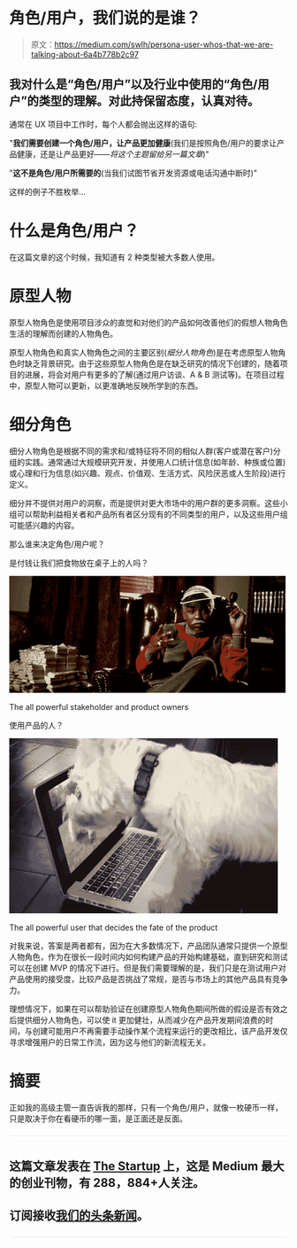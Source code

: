 # 角色/用户，我们说的是谁？

> 原文：<https://medium.com/swlh/persona-user-whos-that-we-are-talking-about-6a4b778b2c97>

## 我对什么是“角色/用户”以及行业中使用的“角色/用户”的类型的理解。对此持保留态度，认真对待。

通常在 UX 项目中工作时，每个人都会抛出这样的语句:

"**我们需要创建一个角色/用户，让产品更加健康**(我们是按照角色/用户的要求让产品健康，还是让产品更好——*将这个主题留给另一篇文章*)"

"**这不是角色/用户所需要的**(当我们试图节省开发资源或电话沟通中断时)"

这样的例子不胜枚举…

# 什么是角色/用户？

在这篇文章的这个时候，我知道有 2 种类型被大多数人使用。

# **原型人物**

原型人物角色是使用项目涉众的直觉和对他们的产品如何改善他们的假想人物角色生活的理解而创建的人物角色。

原型人物角色和真实人物角色之间的主要区别(*细分人物角色*)是在考虑原型人物角色时缺乏背景研究。由于这些原型人物角色是在缺乏研究的情况下创建的，随着项目的进展，将会对用户有更多的了解(通过用户访谈、A & B 测试等)。在项目过程中，原型人物可以更新，以更准确地反映所学到的东西。

# 细分角色

细分人物角色是根据不同的需求和/或特征将不同的相似人群(客户或潜在客户)分组的实践。通常通过大规模研究开发，并使用人口统计信息(如年龄、种族或位置)或心理和行为信息(如兴趣、观点、价值观、生活方式、风险厌恶或人生阶段)进行定义。

细分并不提供对用户的洞察，而是提供对更大市场中的用户群的更多洞察。这些小组可以帮助利益相关者和产品所有者区分现有的不同类型的用户，以及这些用户组可能感兴趣的内容。

那么谁来决定角色/用户呢？

是付钱让我们把食物放在桌子上的人吗？

![](img/8a9f6ae8a0e3407b5e770e8ccd1a5a1b.png)

The all powerful stakeholder and product owners

使用产品的人？

![](img/1ccf978bc3654459816ce827d7899363.png)

The all powerful user that decides the fate of the product

对我来说，答案是两者都有，因为在大多数情况下，产品团队通常只提供一个原型人物角色，作为在很长一段时间内如何构建产品的开始构建基础，直到研究和测试可以在创建 MVP 的情况下进行。但是我们需要理解的是，我们只是在测试用户对产品使用的接受度，比较产品是否挑战了常规，是否与市场上的其他产品具有竞争力。

理想情况下，如果在可以帮助验证在创建原型人物角色期间所做的假设是否有效之后提供细分人物角色，可以使 it 更加健壮，从而减少在产品开发期间浪费的时间，与创建可能用户不再需要手动操作某个流程来运行的更改相比，该产品开发仅寻求增强用户的日常工作流，因为这与他们的新流程无关。

# 摘要

正如我的高级主管一直告诉我的那样，只有一个角色/用户，就像一枚硬币一样，只是取决于你在看硬币的哪一面，是正面还是反面。

![](img/731acf26f5d44fdc58d99a6388fe935d.png)

## 这篇文章发表在 [The Startup](https://medium.com/swlh) 上，这是 Medium 最大的创业刊物，有 288，884+人关注。

## 订阅接收[我们的头条新闻](http://growthsupply.com/the-startup-newsletter/)。

![](img/731acf26f5d44fdc58d99a6388fe935d.png)